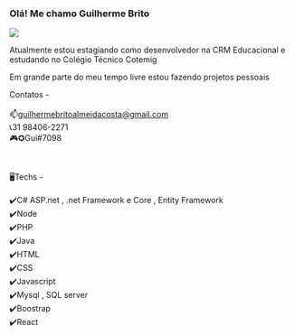 ### Olá! Me chamo Guilherme Brito

<img src="https://i.imgur.com/TDABtFl.jpg"/>

Atualmente estou estagiando como desenvolvedor na CRM Educacional e estudando no Colégio Técnico Cotemig

Em grande parte do meu tempo livre estou fazendo projetos pessoais

Contatos - <br>
<br>
📫guilhermebritoalmeidacosta@gmail.com <br>
📞31 98406-2271 <br>
🎮✪Gui#7098 <br>

<br>

🖥️Techs - <br>
<br>
✔️C# ASP.net , .net Framework e Core , Entity Framework <br>
✔️Node<br>
✔️PHP<br>
✔️Java<br>
✔️HTML<br>
✔️CSS<br>
✔️Javascript<br>
✔️Mysql , SQL server<br>
✔️Boostrap <br>
✔️React <br>
